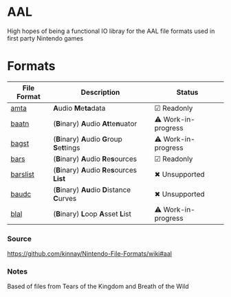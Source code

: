 # AAL

High hopes of being a functional IO libray for the AAL file formats used in first party Nintendo games

# Formats

| File Format                              | Description                                       | Status
|------------------------------------------|---------------------------------------------------|------------------------|
| [amta](./src/include/aal/amta.h)         | **A**udio **M**e**ta**data                        | ☑ Readonly
| [baatn](./src/include/aal/baatn.h)       | (**B**inary) **A**udio **At**te**n**uator         | ⚠ Work-in-progress
| [bagst](./src/include/aal/bagst.h)       | (**B**inary) **A**udio **G**roup **S**e**t**tings | ⚠ Work-in-progress
| [bars](./src/include/aal/bars.h)         | (**B**inary) **A**udio **R**e**s**ources          | ☑ Readonly
| [barslist](./src/include/aal/barslist.h) | (**B**inary) **A**udio **R**e**s**ources **List** | ✖ Unsupported
| [baudc](./src/include/aal/baudc.h)       | (**B**inary) **Au**dio **D**istance **C**urves    | ✖ Unsupported
| [blal](./src/include/aal/blal.h)         | (**B**inary) **L**oop **A**sset **L**ist          | ⚠ Work-in-progress

### Source

https://github.com/kinnay/Nintendo-File-Formats/wiki#aal

### Notes

Based of files from Tears of the Kingdom and Breath of the Wild